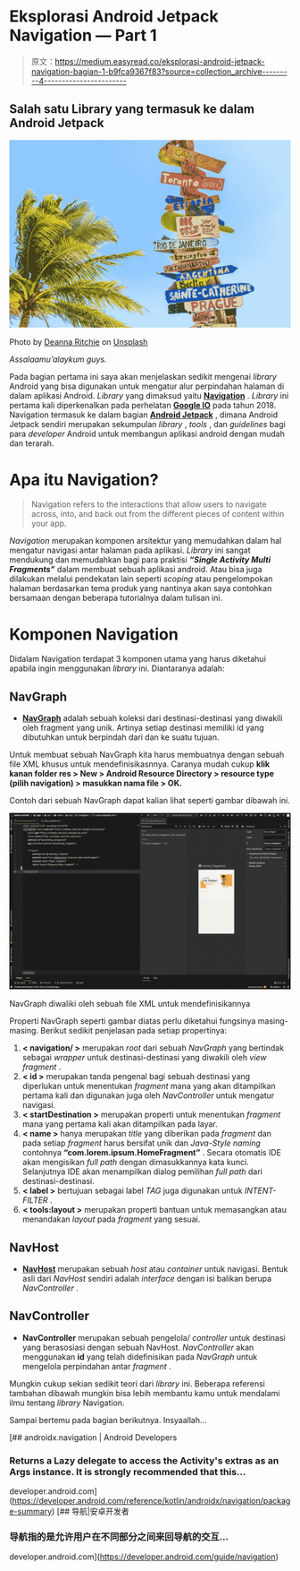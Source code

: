 # Eksplorasi Android Jetpack Navigation — Part 1

> 原文：<https://medium.easyread.co/eksplorasi-android-jetpack-navigation-bagian-1-b9fca9367f83?source=collection_archive---------4----------------------->

## Salah satu Library yang termasuk ke dalam Android Jetpack

![](img/fb05d88459e801963556e72fa25fd46c.png)

Photo by [Deanna Ritchie](https://unsplash.com/@deannaritchie?utm_source=medium&utm_medium=referral) on [Unsplash](https://unsplash.com?utm_source=medium&utm_medium=referral)

*Assalaamu’alaykum guys.*

Pada bagian pertama ini saya akan menjelaskan sedikit mengenai *library* Android yang bisa digunakan untuk mengatur alur perpindahan halaman di dalam aplikasi Android. *Library* yang dimaksud yaitu [**Navigation**](https://developer.android.com/guide/navigation) . *Library* ini pertama kali diperkenalkan pada perhelatan [**Google IO**](https://www.youtube.com/watch?v=8GCXtCjtg40) pada tahun 2018\. Navigation termasuk ke dalam bagian [**Android Jetpack**](https://developer.android.com/jetpack) , dimana Android Jetpack sendiri merupakan sekumpulan *library* , *tools* , dan *guidelines* bagi para *developer* Android untuk membangun aplikasi android dengan mudah dan terarah.

# Apa itu Navigation?

> Navigation refers to the interactions that allow users to navigate across, into, and back out from the different pieces of content within your app.

*Navigation* merupakan komponen arsitektur yang memudahkan dalam hal mengatur navigasi antar halaman pada aplikasi. *Library* ini sangat mendukung dan memudahkan bagi para praktisi ***“Single Activity Multi Fragments”*** dalam membuat sebuah aplikasi android. Atau bisa juga dilakukan melalui pendekatan lain seperti *scoping* atau pengelompokan halaman berdasarkan tema produk yang nantinya akan saya contohkan bersamaan dengan beberapa tutorialnya dalam tulisan ini.

# Komponen Navigation

Didalam Navigation terdapat 3 komponen utama yang harus diketahui apabila ingin menggunakan *library* ini. Diantaranya adalah:

## NavGraph

*   [**NavGraph**](https://developer.android.com/reference/kotlin/androidx/navigation/NavGraph) adalah sebuah koleksi dari destinasi-destinasi yang diwakili oleh fragment yang unik. Artinya setiap destinasi memiliki id yang dibutuhkan untuk berpindah dari dan ke suatu tujuan.

Untuk membuat sebuah NavGraph kita harus membuatnya dengan sebuah file XML khusus untuk mendefinisikasnnya. Caranya mudah cukup **klik kanan folder res > New > Android Resource Directory > resource type (pilih navigation) > masukkan nama file > OK.**

Contoh dari sebuah NavGraph dapat kalian lihat seperti gambar dibawah ini.

![](img/489810172b29b610b4468c665f53bb5f.png)

NavGraph diwaliki oleh sebuah file XML untuk mendefinisikannya

Properti NavGraph seperti gambar diatas perlu diketahui fungsinya masing-masing. Berikut sedikit penjelasan pada setiap propertinya:

1.  **< navigation/ >** merupakan *root* dari sebuah *NavGraph* yang bertindak sebagai *wrapper* untuk destinasi-destinasi yang diwakili oleh *view fragment* .
2.  **< id >** merupakan tanda pengenal bagi sebuah destinasi yang diperlukan untuk menentukan *fragment* mana yang akan ditampilkan pertama kali dan digunakan juga oleh *NavController* untuk mengatur navigasi.
3.  **< startDestination >** merupakan properti untuk menentukan *fragment* mana yang pertama kali akan ditampilkan pada layar.
4.  **< name >** hanya merupakan *title* yang diberikan pada *fragment* dan pada setiap *fragment* harus bersifat unik dan *Java-Style naming* contohnya **“com.lorem.ipsum.HomeFragment”** . Secara otomatis IDE akan mengisikan *full path* dengan dimasukkannya kata kunci. Selanjutnya IDE akan menampilkan dialog pemilihan *full path* dari destinasi-destinasi.
5.  **< label >** bertujuan sebagai label *TAG* juga digunakan untuk *INTENT-FILTER* .
6.  **< tools:layout >** merupakan properti bantuan untuk memasangkan atau menandakan *layout* pada *fragment* yang sesuai.

## NavHost

*   [**NavHost**](https://developer.android.com/reference/kotlin/androidx/navigation/NavHost.html) merupakan sebuah *host* atau *container* untuk navigasi. Bentuk asli dari *NavHost* sendiri adalah *interface* dengan isi balikan berupa *NavController* .

## NavController

*   **NavController** merupakan sebuah pengelola/ *controller* untuk destinasi yang berasosiasi dengan sebuah NavHost. *NavController* akan menggunakan **id** yang telah didefinisikan pada *NavGraph* untuk mengelola perpindahan antar *fragment* .

Mungkin cukup sekian sedikit teori dari *library* ini. Beberapa referensi tambahan dibawah mungkin bisa lebih membantu kamu untuk mendalami ilmu tentang *library* Navigation.

Sampai bertemu pada bagian berikutnya. Insyaallah…

[](https://developer.android.com/reference/kotlin/androidx/navigation/package-summary) [## androidx.navigation | Android Developers

### Returns a Lazy delegate to access the Activity's extras as an Args instance. It is strongly recommended that this…

developer.android.com](https://developer.android.com/reference/kotlin/androidx/navigation/package-summary) [](https://developer.android.com/guide/navigation) [## 导航|安卓开发者

### 导航指的是允许用户在不同部分之间来回导航的交互…

developer.android.com](https://developer.android.com/guide/navigation)